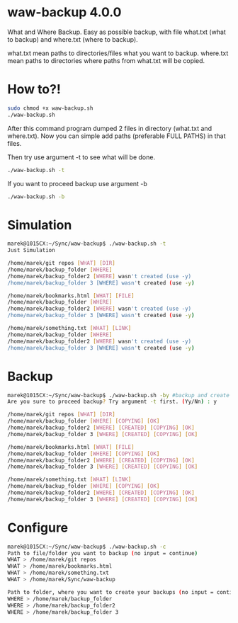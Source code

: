 # waw-backup 4.0.0
What and Where Backup. Easy as possible backup, with file what.txt (what to backup) and where.txt (where to backup).

what.txt mean paths to directories/files what you want to backup.
where.txt mean paths to directories where paths from what.txt will be copied.

# How to?!
```bash
sudo chmod +x waw-backup.sh
./waw-backup.sh
```
After this command program dumped 2 files in directory (what.txt and where.txt).
Now you can simple add paths (preferable FULL PATHS) in that files.

Then try use argument -t to see what will be done. 
```bash
./waw-backup.sh -t
```
If you want to proceed backup use argument -b
```bash
./waw-backup.sh -b
```

# Simulation
```bash
marek@1015CX:~/Sync/waw-backup$ ./waw-backup.sh -t
Just Simulation

/home/marek/git repos [WHAT] [DIR]
/home/marek/backup_folder [WHERE]
/home/marek/backup_folder2 [WHERE] wasn't created (use -y)
/home/marek/backup_folder 3 [WHERE] wasn't created (use -y)

/home/marek/bookmarks.html [WHAT] [FILE]
/home/marek/backup_folder [WHERE]
/home/marek/backup_folder2 [WHERE] wasn't created (use -y)
/home/marek/backup_folder 3 [WHERE] wasn't created (use -y)

/home/marek/something.txt [WHAT] [LINK]
/home/marek/backup_folder [WHERE]
/home/marek/backup_folder2 [WHERE] wasn't created (use -y)
/home/marek/backup_folder 3 [WHERE] wasn't created (use -y)
```

# Backup
```bash
marek@1015CX:~/Sync/waw-backup$ ./waw-backup.sh -by #backup and create folders
Are you sure to proceed backup? Try argument -t first. (Yy/Nn) : y

/home/marek/git repos [WHAT] [DIR]
/home/marek/backup_folder [WHERE] [COPYING] [OK]
/home/marek/backup_folder2 [WHERE] [CREATED] [COPYING] [OK]
/home/marek/backup_folder 3 [WHERE] [CREATED] [COPYING] [OK]

/home/marek/bookmarks.html [WHAT] [FILE]
/home/marek/backup_folder [WHERE] [COPYING] [OK]
/home/marek/backup_folder2 [WHERE] [CREATED] [COPYING] [OK]
/home/marek/backup_folder 3 [WHERE] [CREATED] [COPYING] [OK]

/home/marek/something.txt [WHAT] [LINK]
/home/marek/backup_folder [WHERE] [COPYING] [OK]
/home/marek/backup_folder2 [WHERE] [CREATED] [COPYING] [OK]
/home/marek/backup_folder 3 [WHERE] [CREATED] [COPYING] [OK]
```
# Configure
```bash
marek@1015CX:~/Sync/waw-backup$ ./waw-backup.sh -c
Path to file/folder you want to backup (no input = continue)
WHAT > /home/marek/git repos
WHAT > /home/marek/bookmarks.html
WHAT > /home/marek/something.txt
WHAT > /home/marek/Sync/waw-backup

Path to folder, where you want to create your backups (no input = continue)
WHERE > /home/marek/backup_folder
WHERE > /home/marek/backup_folder2
WHERE > /home/marek/backup_folder 3
```